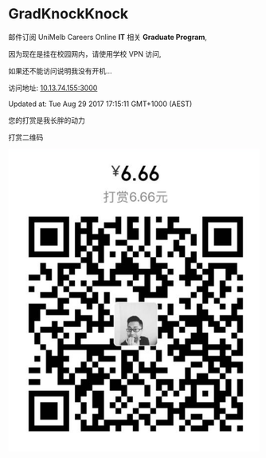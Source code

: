# GradKnockKnock
邮件订阅 UniMelb Careers Online __IT__ 相关 __Graduate Program__, 

因为现在是挂在校园网内，请使用学校 VPN 访问,

如果还不能访问说明我没有开机...

访问地址: [10.13.74.155:3000](http://10.13.74.155:3000)

Updated at: Tue Aug 29 2017 17:15:11 GMT+1000 (AEST)

您的打赏是我长胖的动力

打赏二维码

![QR](public/QR.png)